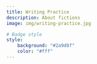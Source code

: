 ```yaml
---
title: Writing Practice
description: About fictions
image: img/writing-practice.jpg

# Badge style
style:
    background: "#2a9d8f"
    color: "#fff"
---
```

